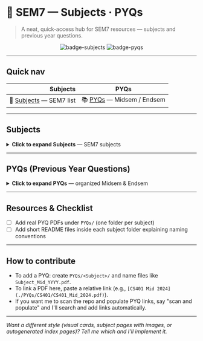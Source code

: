# 📘 SEM7 — Subjects · PYQs

> A neat, quick-access hub for SEM7 resources — subjects and previous year questions.

<p align="center">
  <img alt="badge-subjects" src="https://img.shields.io/badge/Subjects-7-blue?style=for-the-badge" />
  <img alt="badge-pyqs" src="https://img.shields.io/badge/PYQs-Mid%2FEnd-orange?style=for-the-badge" />
</p>

---

## Quick nav

| Subjects | PYQs |
|---:|:---:|
| 🔖 [Subjects](#subjects) — SEM7 list | 📚 [PYQs](#pyqs-previous-year-questions) — Midsem / Endsem |

---

## Subjects
<a name="subjects"></a>
<details>
<summary><strong>Click to expand Subjects</strong> — SEM7 subjects</summary>

Here are the SEM7 subjects (as provided):

- 📁 CS401: Artificial Intelligence
- 📁 CS431: Machine Learning
- 📁 CS434: Cryptography and Security
- 📁 CS437: Distributed System
- 📁 CS481: Web Technology
- 📁 CS486: Intro to Neural Network & Deep Learning
- 📁 HS402: Business Management

**Quick tips**

- Add lecture notes and solved examples inside `branch/cs/SEM7/<Subject>/`.
- Keep PYQs under `PYQs/<Subject>/` for consistent linking.

</details>

---

## PYQs (Previous Year Questions)
<a name="pyqs-previous-year-questions"></a>
<details>
<summary><strong>Click to expand PYQs</strong> — organized Midsem & Endsem</summary>

Organize PYQs by subject under `PYQs/<Subject>/` with filenames like `Subject_Mid_YYYY.pdf` or `Subject_End_YYYY.pdf`.

<details>
<summary><em>Midsem</em></summary>

- Example: `PYQs/CS401/CS401_Mid_2024.pdf`
- Example: `PYQs/CS431/CS431_Mid_2023.pdf`

</details>

<details>
<summary><em>Endsem</em></summary>

- Example: `PYQs/CS401/CS401_End_2024.pdf`
- Example: `PYQs/CS434/CS434_End_2023.pdf`

</details>

**Add links** — when you add PDFs to the repository I can insert direct links here.

</details>

---

## Resources & Checklist

- [ ] Add real PYQ PDFs under `PYQs/` (one folder per subject)
- [ ] Add short README files inside each subject folder explaining naming conventions

---

## How to contribute

- To add a PYQ: create `PYQs/<Subject>/` and name files like `Subject_Mid_YYYY.pdf`.
- To link a PDF here, paste a relative link (e.g., `[CS401 Mid 2024](./PYQs/CS401/CS401_Mid_2024.pdf)`).
- If you want me to scan the repo and populate PYQ links, say "scan and populate" and I'll search and add links automatically.

---

*Want a different style (visual cards, subject pages with images, or autogenerated index pages)? Tell me which and I’ll implement it.*
